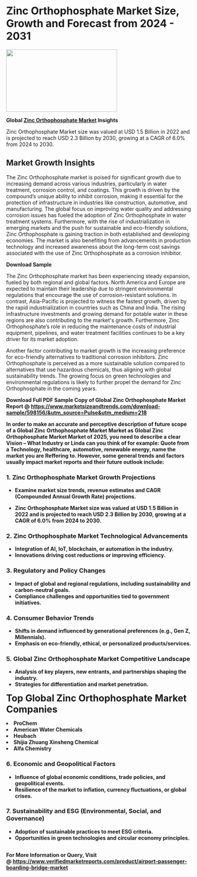 <H1>Zinc Orthophosphate Market Size, Growth and Forecast from 2024 - 2031</H1><img class="aligncenter size-medium wp-image-584254" src="https://thirdeyenews.in/wp-content/uploads/2024/09/Global-Market-Research-300x168.jpeg" alt="" width="300" height="168" /><p><strong>Global&nbsp;<a href="https://www.marketsizeandtrends.com/download-sample/598156/&amp;utm_source=Pulse&amp;utm_medium=218">Zinc Orthophosphate Market</a> Insights</strong></p><p>Zinc Orthophosphate Market size was valued at USD 1.5 Billion in 2022 and is projected to reach USD 2.3 Billion by 2030, growing at a CAGR of 6.0% from 2024 to 2030.</p><p><h2>Market Growth Insights</h2> <p>The Zinc Orthophosphate market is poised for significant growth due to increasing demand across various industries, particularly in water treatment, corrosion control, and coatings. This growth is driven by the compound’s unique ability to inhibit corrosion, making it essential for the protection of infrastructure in industries like construction, automotive, and manufacturing. The global focus on improving water quality and addressing corrosion issues has fueled the adoption of Zinc Orthophosphate in water treatment systems. Furthermore, with the rise of industrialization in emerging markets and the push for sustainable and eco-friendly solutions, Zinc Orthophosphate is gaining traction in both established and developing economies. The market is also benefiting from advancements in production technology and increased awareness about the long-term cost savings associated with the use of Zinc Orthophosphate as a corrosion inhibitor.</p> <p><strong>Download Sample</strong></p> <p>The Zinc Orthophosphate market has been experiencing steady expansion, fueled by both regional and global factors. North America and Europe are expected to maintain their leadership due to stringent environmental regulations that encourage the use of corrosion-resistant solutions. In contrast, Asia-Pacific is projected to witness the fastest growth, driven by the rapid industrialization in countries such as China and India. The rising infrastructure investments and growing demand for potable water in these regions are also contributing to the market's growth. Furthermore, Zinc Orthophosphate’s role in reducing the maintenance costs of industrial equipment, pipelines, and water treatment facilities continues to be a key driver for its market adoption.</p> <p>Another factor contributing to market growth is the increasing preference for eco-friendly alternatives to traditional corrosion inhibitors. Zinc Orthophosphate is perceived as a more sustainable solution compared to alternatives that use hazardous chemicals, thus aligning with global sustainability trends. The growing focus on green technologies and environmental regulations is likely to further propel the demand for Zinc Orthophosphate in the coming years.</p> <p><strong></p><p><span class=""><strong>Download Full PDF Sample Copy of Global Zinc Orthophosphate Market Report</strong> @ <a href="https://www.marketsizeandtrends.com/download-sample/598156/&amp;utm_source=Pulse&amp;utm_medium=218" target="_blank">https://www.marketsizeandtrends.com/download-sample/598156/&amp;utm_source=Pulse&amp;utm_medium=218</a></span></p><p>In order to make an accurate and perceptive description of future scope of a Global&nbsp;Zinc Orthophosphate Market Market as Global&nbsp;Zinc Orthophosphate Market Market of 2025, you need to describe a clear Vision &ndash; What Industry or Linda can you think of for example: Quote from a Technology, healthcare, automotive, renewable energy, name the market you are Reffering to. However, some general trends and factors usually impact market reports and their future outlook include:</p><h3>1.&nbsp;<strong>Zinc Orthophosphate Market Growth Projections</strong></h3><ul><li>Examine market size trends, revenue estimates and CAGR (Compounded Annual Growth Rate) projections.</li><li><p>Zinc Orthophosphate Market size was valued at USD 1.5 Billion in 2022 and is projected to reach USD 2.3 Billion by 2030, growing at a CAGR of 6.0% from 2024 to 2030.</p></li></ul><h3>2.&nbsp;<strong>Zinc Orthophosphate Market Technological Advancements</strong></h3><ul><li>Integration of AI, IoT, blockchain, or automation in the industry.</li><li>Innovations driving cost reductions or improving efficiency.</li></ul><h3>3.&nbsp;<strong>Regulatory and Policy Changes</strong></h3><ul><li>Impact of global and regional regulations, including sustainability and carbon-neutral goals.</li><li>Compliance challenges and opportunities tied to government initiatives.</li></ul><h3>4.&nbsp;<strong>Consumer Behavior Trends</strong></h3><ul><li>Shifts in demand influenced by generational preferences (e.g., Gen Z, Millennials).</li><li>Emphasis on eco-friendly, ethical, or personalized products/services.</li></ul><h3>5.&nbsp;<strong>Global Zinc Orthophosphate Market Competitive Landscape</strong></h3><ul><li>Analysis of key players, new entrants, and partnerships shaping the industry.</li><li>Strategies for differentiation and market penetration.</li></ul><p data-pm-slice="1 1 []"><span style="color: inherit; font-family: inherit; font-size: 25px;">Top Global Zinc Orthophosphate Market Companies</span></p><div class="" data-test-id=""><p><li>ProChem</li><li> American Water Chemicals</li><li> Heubach</li><li> Shijia Zhuang Xinsheng Chemical</li><li> Alfa Chemistry</li></p></div><h3>6.&nbsp;<strong>Economic and Geopolitical Factors</strong></h3><ul><li>Influence of global economic conditions, trade policies, and geopolitical events.</li><li>Resilience of the market to inflation, currency fluctuations, or global crises.</li></ul><h3>7.&nbsp;<strong>Sustainability and ESG (Environmental, Social, and Governance)</strong></h3><ul><li>Adoption of sustainable practices to meet ESG criteria.</li><li>Opportunities in green technologies and circular economy principles.</li></ul><h2><strong style="font-size: 14px;">For More Information or Query, Visit @&nbsp;</strong><a style="background-color: #ffffff; font-size: 14px;" href="https://www.marketsizeandtrends.com/report/zinc-orthophosphate-market/" target="_blank">https://www.verifiedmarketreports.com/product/airport-passenger-boarding-bridge-market</a></h2>
